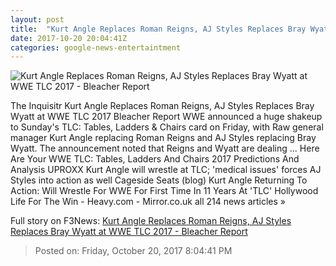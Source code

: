 ```yaml
---
layout: post
title:  "Kurt Angle Replaces Roman Reigns, AJ Styles Replaces Bray Wyatt at WWE TLC 2017 - Bleacher Report"
date: 2017-10-20 20:04:41Z
categories: google-news-entertaintment
---
```


![Kurt Angle Replaces Roman Reigns, AJ Styles Replaces Bray Wyatt at WWE TLC 2017 - Bleacher Report](https://img.bleacherreport.net/img/images/photos/003/702/882/hi-res-78b89aafc4c824d69d223fcb90e5517c_crop_exact.jpg?w=1200&h=1200&q=75)

The Inquisitr Kurt Angle Replaces Roman Reigns, AJ Styles Replaces Bray Wyatt at WWE TLC 2017 Bleacher Report WWE announced a huge shakeup to Sunday's TLC: Tables, Ladders & Chairs card on Friday, with Raw general manager Kurt Angle replacing Roman Reigns and AJ Styles replacing Bray Wyatt. The announcement noted that Reigns and Wyatt are dealing ... Here Are Your WWE TLC: Tables, Ladders And Chairs 2017 Predictions And Analysis UPROXX Kurt Angle will wrestle at TLC; 'medical issues' forces AJ Styles into action as well Cageside Seats (blog) Kurt Angle Returning To Action: Will Wrestle For WWE For First Time In 11 Years At 'TLC' Hollywood Life For The Win - Heavy.com - Mirror.co.uk all 214 news articles »


Full story on F3News: [Kurt Angle Replaces Roman Reigns, AJ Styles Replaces Bray Wyatt at WWE TLC 2017 - Bleacher Report](http://www.f3nws.com/n/jSNjUF)

> Posted on: Friday, October 20, 2017 8:04:41 PM
